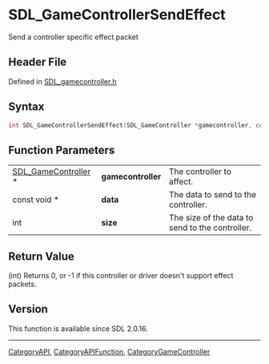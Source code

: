 # SDL_GameControllerSendEffect

Send a controller specific effect packet

## Header File

Defined in [SDL_gamecontroller.h](https://github.com/libsdl-org/SDL/blob/SDL2/include/SDL_gamecontroller.h)

## Syntax

```c
int SDL_GameControllerSendEffect(SDL_GameController *gamecontroller, const void *data, int size);
```

## Function Parameters

|                                            |                    |                                                 |
| ------------------------------------------ | ------------------ | ----------------------------------------------- |
| [SDL_GameController](SDL_GameController) * | **gamecontroller** | The controller to affect.                       |
| const void *                               | **data**           | The data to send to the controller.             |
| int                                        | **size**           | The size of the data to send to the controller. |

## Return Value

(int) Returns 0, or -1 if this controller or driver doesn't support effect
packets.

## Version

This function is available since SDL 2.0.16.





----
[CategoryAPI](CategoryAPI), [CategoryAPIFunction](CategoryAPIFunction), [CategoryGameController](CategoryGameController)

